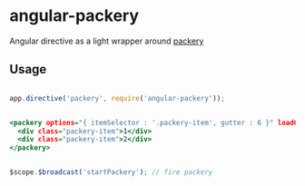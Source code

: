 # angular-packery
Angular directive as a light wrapper around [packery](http://packery.metafizzy.co/)


## Usage


```directives.js

app.directive('packery', require('angular-packery'));
```

```my-view.html

<packery options="{ itemSelector : '.packery-item', gutter : 6 }" loadOn="startPackery">
  <div class="packery-item">1</div>
  <div class="packery-item">2</div>
</packery>
```

```my-controller.js

$scope.$broadcast('startPackery'); // fire packery
```
